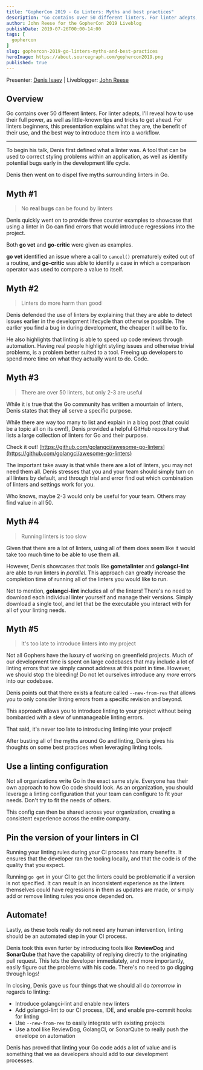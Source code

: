 ```yaml
---
title: "GopherCon 2019 - Go Linters: Myths and best practices"
description: "Go contains over 50 different linters. For linter adepts, I'll reveal how to use their full power, as well as little-known tips and tricks to get ahead. For linters beginners, this presentation explains what they are, the benefit of their use, and the best way to introduce them into a workflow."
author: John Reese for the GopherCon 2019 Liveblog
publishDate: 2019-07-26T00:00-14:00
tags: [
  gophercon
]
slug: gophercon-2019-go-linters-myths-and-best-practices
heroImage: https://about.sourcegraph.com/gophercon2019.png
published: true
---
```


Presenter: [Denis Isaev](https://twitter.com/jirfag) | Liveblogger: [John Reese](https://reese.dev)

## Overview

Go contains over 50 different linters. For linter adepts, I'll reveal how to use their full power, as well as little-known tips and tricks to get ahead. For linters beginners, this presentation explains what they are, the benefit of their use, and the best way to introduce them into a workflow.

---

To begin his talk, Denis first defined what a linter was. A tool that can be used to correct styling problems within an application, as well as identify potential bugs early in the development life cycle.

Denis then went on to dispel five myths surrounding linters in Go.

## Myth #1


>No **real bugs** can be found by linters

Denis quickly went on to provide three counter examples to showcase that using a linter in Go can find errors that would introduce regressions into the project.

Both **go vet** and **go-critic** were given as examples.

**go vet** identified an issue where a call to `cancel()` prematurely exited out of a routine, and **go-critic** was able to identify a case in which a comparison operator was used to compare a value to itself.

## Myth #2 

> Linters do more harm than good

Denis defended the use of linters by explaining that they are able to detect issues earlier in the development lifecycle than otherwise possible. The earlier you find a bug in during development, the cheaper it will be to fix.

He also highlights that linting is able to speed up code reviews through automation. Having real people highlight styling issues and otherwise trivial problems, is a problem better suited to a tool. Freeing up developers to spend more time on what they actually want to do. Code.

## Myth #3

> There are over 50 linters, but only 2-3 are useful

While it is true that the Go community has written a mountain of linters, Denis states that they all serve a specific purpose.

While there are way too many to list and explain in a blog post (that could be a topic all on its own!), Denis provided a helpful GitHub repository that lists a large collection of linters for Go and their purpose.

Check it out! [https://github.com/golangci/awesome-go-linters](https://github.com/golangci/awesome-go-linters)

The important take away is that while there are a lot of linters, you may not need them all. Denis stresses that you and your team should simply turn on all linters by default, and through trial and error find out which combination of linters and settings work for you.

Who knows, maybe 2-3 would only be useful for your team. Others may find value in all 50.

## Myth #4

> Running linters is too slow

Given that there are a lot of linters, using all of them does seem like it would take too much time to be able to use them all.

However, Denis showcases that tools like **gometalinter** and **golangci-lint** are able to run linters in *parallel*. This approach can greatly increase the completion time of running all of the linters you would like to run.

Not to mention, **golangci-lint** includes all of the linters! There's no need to download each individual linter yourself and manage their versions. Simply download a single tool, and let that be the executable you interact with for all of your linting needs.

## Myth #5

> It's too late to introduce linters into my project

Not all Gophers have the luxury of working on greenfield projects. Much of our development time is spent on large codebases that may include a lot of linting errors that we simply cannot address at this point in time. However, we should stop the bleeding! Do not let ourselves introduce any *more* errors into our codebase.

Denis points out that there exists a feature called `--new-from-rev` that allows you to only consider linting errors from a specific revision and beyond.

This approach allows you to introduce linting to your project without being bombarded with a slew of unmanageable linting errors.

That said, it's never too late to introducing linting into your project!

After busting all of the myths around Go and linting, Denis gives his thoughts on some best practices when leveraging linting tools.

## Use a linting configuration

Not all organizations write Go in the exact same style. Everyone has their own approach to how Go code should look. As an organization, you should leverage a linting configuration that your team can configure to fit your needs. Don't try to fit the needs of others.

This config can then be shared across your organization, creating a consistent experience across the entire company.

## Pin the version of your linters in CI

Running your linting rules during your CI process has many benefits. It ensures that the developer ran the tooling locally, and that the code is of the quality that you expect.

Running `go get` in your CI to get the linters could be problematic if a version is not specified. It can result in an inconsistent experience as the linters themselves could have regressions in them as updates are made, or simply add or remove linting rules you once depended on.

## Automate!

Lastly, as these tools really do not need any human intervention, linting should be an automated step in your CI process. 

Denis took this even furter by introducing tools like **ReviewDog** and **SonarQube** that have the capability of replying directly to the originating pull request. This lets the developer immediately, and more importantly, easily figure out the problems with his code. There's no need to go digging through logs!

In closing, Denis gave us four things that we should all do *tomorrow* in regards to linting:

- Introduce golangci-lint and enable new linters
- Add golangci-lint to our CI process, IDE, and enable pre-commit hooks for linting
- Use `--new-from-rev` to easily integrate with existing projects
- Use a tool like ReviewDog, GolangCI, or SonarQube to really push the envelope on automation

Denis has proved that linting your Go code adds a lot of value and is something that we as developers should add to our development processes.
